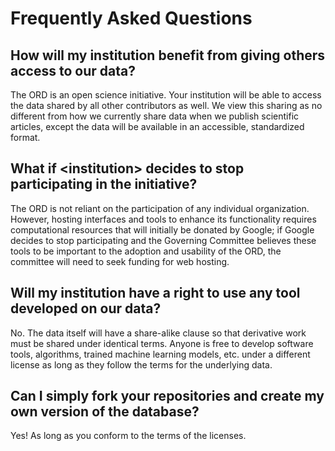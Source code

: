 # Frequently Asked Questions

## How will my institution benefit from giving others access to our data?

The ORD is an open science initiative. Your institution will be able to access
the data shared by all other contributors as well. We view this sharing as no
different from how we currently share data when we publish scientific articles,
except the data will be available in an accessible, standardized format.

## What if \<institution\> decides to stop participating in the initiative?

The ORD is not reliant on the participation of any individual organization.
However, hosting interfaces and tools to enhance its functionality requires
computational resources that will initially be donated by Google; if Google
decides to stop participating and the Governing Committee believes these tools
to be important to the adoption and usability of the ORD,  the committee will
need to seek funding for web hosting.

## Will my institution have a right to use any tool developed on our data? 

No. The data itself will have a share-alike clause so that derivative work must
be shared under identical terms. Anyone is free to develop software tools,
algorithms, trained machine learning models, etc. under a different license as
long as they follow the terms for the underlying data.

## Can I simply fork your repositories and create my own version of the database?

Yes! As long as you conform to the terms of the licenses.
